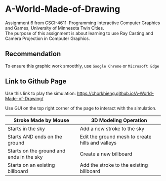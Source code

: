 # A-World-Made-of-Drawing

Assignment 6 from CSCI-4611: Programming Interactive Computer Graphics and Games, University of Minnesota Twin Cities.  
The purpose of this assignment is about learning to use Ray Casting and Camera Projection in Computer Graphics.

## Recommendation
To ensure this graphic work smoothly, use `Google Chrome` or `Microsoft Edge`

## Link to Github Page

Use this link to play the simulation: https://chorkhieng.github.io/A-World-Made-of-Drawing/  

Use GUI on the top right corner of the page to interact with the simulation.

| Stroke Made by Mouse                     | 3D Modeling Operation                            |
| ---------------------------------------- | ------------------------------------------------ |
| Starts in the sky                        | Add a new stroke to the sky                      |
| Starts AND ends on the ground            | Edit the ground mesh to create hills and valleys |
| Starts on the ground and ends in the sky | Create a new billboard                           |
| Starts on an existing billboard          | Add the stroke to the existing billboard         |

